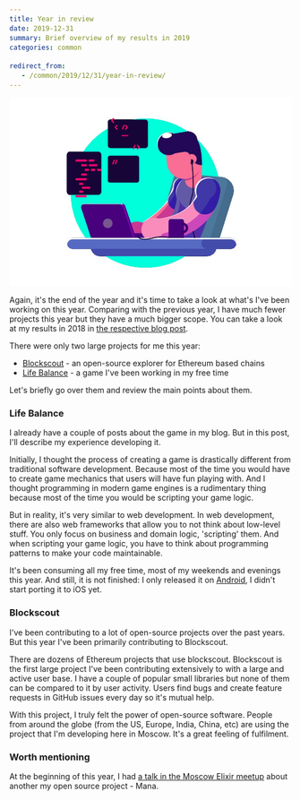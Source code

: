```yaml
---
title: Year in review
date: 2019-12-31
summary: Brief overview of my results in 2019
categories: common

redirect_from:
   - /common/2019/12/31/year-in-review/
---
```


![results](/images/2019-12-31-developer.jpeg)

Again, it's the end of the year and it's time to take a look at what's I've been working on this year. Comparing with the previous year, I have much fewer projects this year but they have a much bigger scope. You сan take a look at my results in 2018 in [the respective blog post](/common/2018/12/15/pride-and-prejudice/).

There were only two large projects for me this year:
- [Blockscout](https://github.com/poanetwork/blockscout) - an open-source explorer for Ethereum based chains
- [Life Balance](https://thoughtkraken.com/life_balance) - a game I've been working in my free time

Let's briefly go over them and review the main points about them.

### Life Balance

I already have a couple of posts about the game in my blog. But in this post, I'll describe my experience developing it.

Initially, I thought the process of creating a game is drastically different from traditional software development. Because most of the time you would have to create game mechanics that users will have fun playing with. And I thought programming in modern game engines is a rudimentary thing because most of the time you would be scripting your game logic.

But in reality, it's very similar to web development. In web development, there are also web frameworks that allow you to not think about low-level stuff. You only focus on business and domain logic, 'scripting' them. And when scripting your game logic, you have to think about programming patterns to make your code maintainable.

It's been consuming all my free time, most of my weekends and evenings this year. And still, it is not finished: I only released it on [Android](https://play.google.com/store/apps/details?id=com.thoughtkraken.lifebalance), I didn't start porting it to iOS yet.

### Blockscout

I've been contributing to a lot of open-source projects over the past years. But this year I've been primarily contributing to Blockscout.

There are dozens of Ethereum projects that use blockscout. Blockscout is the first large project I've been contributing extensively to with a large and active user base. I have a couple of popular small libraries but none of them can be compared to it by user activity. Users find bugs and create feature requests in GitHub issues every day so it's mutual help.

With this project, I truly felt the power of open-source software. People from around the globe (from the US, Europe, India, China, etc) are using the project that I'm developing here in Moscow. It's a great feeling of fulfilment.


### Worth mentioning

At the beginning of this year, I had [a talk in the Moscow Elixir meetup](/talks/2019/03/07/mana-ethereum-client-written-elixir/) about another my open source project - Mana.
